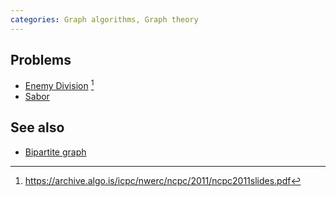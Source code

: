 ```yaml
---
categories: Graph algorithms, Graph theory
---
```


## Problems
- [Enemy Division](https://archive.algo.is/icpc/nwerc/ncpc/2011/ncpc2011problems.pdf) [^1]
- [Sabor](https://open.kattis.com/problems/sabor)

## See also
- [Bipartite graph]()


[^1]: <https://archive.algo.is/icpc/nwerc/ncpc/2011/ncpc2011slides.pdf>
